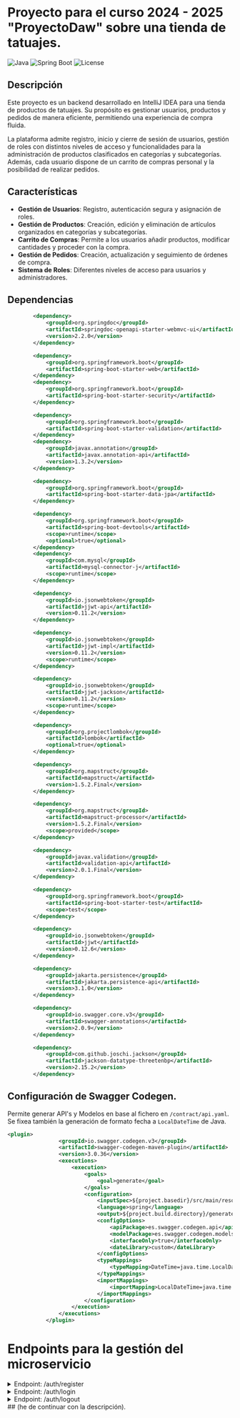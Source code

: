 # Proyecto para el curso 2024 - 2025 "ProyectoDaw" sobre una tienda de tatuajes.

![Java](https://img.shields.io/badge/Java-17-blue.svg)
![Spring Boot](https://img.shields.io/badge/Spring%20Boot-3.2.4-brightgreen.svg)
![License](https://img.shields.io/badge/license-MIT-blue.svg)

## Descripción

Este proyecto es un backend desarrollado en IntelliJ IDEA para una tienda de productos de tatuajes. Su propósito es gestionar usuarios, productos y pedidos de manera eficiente, permitiendo una experiencia de compra fluida.

La plataforma admite registro, inicio y cierre de sesión de usuarios, gestión de roles con distintos niveles de acceso y funcionalidades para la administración de productos clasificados en categorías y subcategorías. Además, cada usuario dispone de un carrito de compras personal y la posibilidad de realizar pedidos.

## Características

- **Gestión de Usuarios**: Registro, autenticación segura y asignación de roles.
- **Gestión de Productos**: Creación, edición y eliminación de artículos organizados en categorías y subcategorías.
- **Carrito de Compras**: Permite a los usuarios añadir productos, modificar cantidades y proceder con la compra.
- **Gestión de Pedidos**: Creación, actualización y seguimiento de órdenes de compra.
- **Sistema de Roles**: Diferentes niveles de acceso para usuarios y administradores.

## Dependencias

```xml
		<dependency>
			<groupId>org.springdoc</groupId>
			<artifactId>springdoc-openapi-starter-webmvc-ui</artifactId>
			<version>2.2.0</version>
		</dependency>

		<dependency>
			<groupId>org.springframework.boot</groupId>
			<artifactId>spring-boot-starter-web</artifactId>
		</dependency>
		<dependency>
			<groupId>org.springframework.boot</groupId>
			<artifactId>spring-boot-starter-security</artifactId>
		</dependency>

		<dependency>
			<groupId>org.springframework.boot</groupId>
			<artifactId>spring-boot-starter-validation</artifactId>
		</dependency>
		<dependency>
			<groupId>javax.annotation</groupId>
			<artifactId>javax.annotation-api</artifactId>
			<version>1.3.2</version>
		</dependency>

		<dependency>
			<groupId>org.springframework.boot</groupId>
			<artifactId>spring-boot-starter-data-jpa</artifactId>
		</dependency>

		<dependency>
			<groupId>org.springframework.boot</groupId>
			<artifactId>spring-boot-devtools</artifactId>
			<scope>runtime</scope>
			<optional>true</optional>
		</dependency>
		<dependency>
			<groupId>com.mysql</groupId>
			<artifactId>mysql-connector-j</artifactId>
			<scope>runtime</scope>
		</dependency>

		<dependency>
			<groupId>io.jsonwebtoken</groupId>
			<artifactId>jjwt-api</artifactId>
			<version>0.11.2</version>
		</dependency>

		<dependency>
			<groupId>io.jsonwebtoken</groupId>
			<artifactId>jjwt-impl</artifactId>
			<version>0.11.2</version>
			<scope>runtime</scope>
		</dependency>

		<dependency>
			<groupId>io.jsonwebtoken</groupId>
			<artifactId>jjwt-jackson</artifactId>
			<version>0.11.2</version>
			<scope>runtime</scope>
		</dependency>

		<dependency>
			<groupId>org.projectlombok</groupId>
			<artifactId>lombok</artifactId>
			<optional>true</optional>
		</dependency>

		<dependency>
			<groupId>org.mapstruct</groupId>
			<artifactId>mapstruct</artifactId>
			<version>1.5.2.Final</version>
		</dependency>

		<dependency>
			<groupId>org.mapstruct</groupId>
			<artifactId>mapstruct-processor</artifactId>
			<version>1.5.2.Final</version>
			<scope>provided</scope>
		</dependency>

		<dependency>
			<groupId>javax.validation</groupId>
			<artifactId>validation-api</artifactId>
			<version>2.0.1.Final</version>
		</dependency>

		<dependency>
			<groupId>org.springframework.boot</groupId>
			<artifactId>spring-boot-starter-test</artifactId>
			<scope>test</scope>
		</dependency>

		<dependency>
			<groupId>io.jsonwebtoken</groupId>
			<artifactId>jjwt</artifactId>
			<version>0.12.6</version>
		</dependency>

		<dependency>
			<groupId>jakarta.persistence</groupId>
			<artifactId>jakarta.persistence-api</artifactId>
			<version>3.1.0</version>
		</dependency>

		<dependency>
			<groupId>io.swagger.core.v3</groupId>
			<artifactId>swagger-annotations</artifactId>
			<version>2.0.9</version>
		</dependency>

		<dependency>
			<groupId>com.github.joschi.jackson</groupId>
			<artifactId>jackson-datatype-threetenbp</artifactId>
			<version>2.15.2</version>
		</dependency>
```

## Configuración de Swagger Codegen.

Permite generar API's y Modelos en base al fichero en  `/contract/api.yaml`. Se fixea también la generación de formato fecha a `LocalDateTime` de Java.

```xml
<plugin>
				<groupId>io.swagger.codegen.v3</groupId>
				<artifactId>swagger-codegen-maven-plugin</artifactId>
				<version>3.0.36</version>
				<executions>
					<execution>
						<goals>
							<goal>generate</goal>
						</goals>
						<configuration>
							<inputSpec>${project.basedir}/src/main/resources/contract/api.yaml</inputSpec>
							<language>spring</language>
							<output>${project.build.directory}/generated-sources/</output>
							<configOptions>
								<apiPackage>es.swagger.codegen.api</apiPackage>
								<modelPackage>es.swagger.codegen.models</modelPackage>
								<interfaceOnly>true</interfaceOnly>
								<dateLibrary>custom</dateLibrary>
							</configOptions>
							<typeMappings>
								<typeMapping>DateTime=java.time.LocalDateTime</typeMapping>
							</typeMappings>
							<importMappings>
								<importMapping>LocalDateTime=java.time.LocalDateTime</importMapping>
							</importMappings>
						</configuration>
					</execution>
				</executions>
			</plugin>
```

# Endpoints para la gestión del microservicio
<details>
<summary>Endpoint: /auth/register</summary>

### Método: `POST`.

### Descripción:
Este endpoint se utiliza para registrar un nuevo usuario en el sistema.

### Etiquetas:
- **Authentication**

### Operación:
- **operationId**: `registerUser`

### Cuerpo de la solicitud:
- **Descripción**: Datos necesarios para registrar un usuario.
- **Requerido**: Sí
- **Tipo de contenido**: `application/json`
- **Esquema**: `RegisterRequest` (definido en los componentes del esquema)

### Respuestas:
- **201**: Usuario registrado exitosamente.
  - **Tipo de contenido**: `application/json`
  - **Esquema**: `AuthResponse` (definido en los componentes del esquema)
- **400**: Datos inválidos (por ejemplo, falta algún campo obligatorio).
  - **Tipo de contenido**: `application/json`
  - **Esquema**: `AuthResponse` (definido en los componentes del esquema)
- **409**: Conflicto (por ejemplo, el email ya está en uso).
  - **Tipo de contenido**: `application/json`
  - **Esquema**: `AuthResponse` (definido en los componentes del esquema)
- **500**: Error interno del servidor.
  - **Tipo de contenido**: `application/json`
  - **Esquema**: `AuthResponse` (definido en los componentes del esquema)
</details>

<details>
<summary>Endpoint: /auth/login</summary>

### Método: `POST`.

### Descripción:
Este endpoint se utiliza para iniciar sesión en el sistema.

### Etiquetas:
- **Authentication**

### Operación:
- **operationId**: `loginUser`

### Cuerpo de la solicitud:
- **Descripción**: Credenciales necesarias para autenticar al usuario.
- **Requerido**: Sí
- **Tipo de contenido**: `application/json`
- **Esquema**: `LoginRequest` (definido en los componentes del esquema)

### Respuestas:
- **200**: Inicio de sesión exitoso.
  - **Tipo de contenido**: `application/json`
  - **Esquema**: `AuthResponse` (definido en los componentes del esquema)
- **400**: Datos inválidos (credenciales faltantes o formato incorrecto).
  - **Tipo de contenido**: `application/json`
  - **Esquema**: `AuthResponse` (definido en los componentes del esquema)
- **401**: Credenciales incorrectas.
  - **Tipo de contenido**: `application/json`
  - **Esquema**: `AuthResponse` (definido en los componentes del esquema)
- **403**: Acceso denegado (usuario bloqueado, no activado, etc.).
  - **Tipo de contenido**: `application/json`
  - **Esquema**: `AuthResponse` (definido en los componentes del esquema)
- **500**: Error interno del servidor.
  - **Tipo de contenido**: `application/json`
  - **Esquema**: `AuthResponse` (definido en los componentes del esquema)

</details>



<details>
<summary>Endpoint: /auth/logout</summary>

### Método: `POST`.

### Descripción:
Este endpoint se utiliza para cerrar sesión en el sistema.

### Etiquetas:
- **Authentication**

### Operación:
- **operationId**: `logoutUser`

### Respuestas:
- **200**: Sesión cerrada exitosamente.
  - **Tipo de contenido**: `application/json`
  - **Esquema**: `LogoutResponse` (definido en los componentes del esquema)
 
</details>
## (he de continuar con la descripción).
